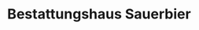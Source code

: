 ---
title: "Bestattungshaus Sauerbier"
url: /paderborn/bestattungshaus-sauerbier/
shop: Bestattungen
---